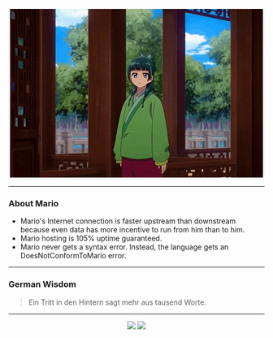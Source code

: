 <p align="center">
  <img src="assets/maomao.gif" />
</p>

---

### About Mario
- Mario's Internet connection is faster upstream than downstream because even data has more incentive to run from him than to him.
- Mario hosting is 105% uptime guaranteed.
- Mario never gets a syntax error. Instead, the language gets an DoesNotConformToMario error.

---

### German Wisdom
> Ein Tritt in den Hintern sagt mehr aus tausend Worte.

---

<p align="center">
  <a>
    <img height="180em" src="https://github-readme-stats-eight-theta.vercel.app/api?username=Torfkopp&show_icons=true&theme=dark&include_all_commits=true&count_private=true"/>
  </a>
  <a href="https://github.com/Torfkopp?tab=repositories">
    <img height="180em" src="https://github-readme-stats-eight-theta.vercel.app/api/top-langs/?username=torfkopp&layout=compact&theme=dark&langs_count=8&hide=java"/>
  </a>
</p>
